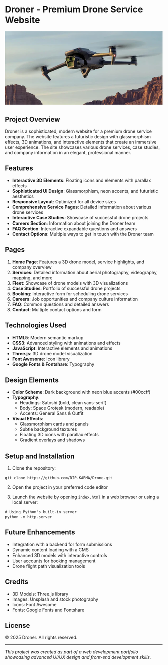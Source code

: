 # Droner - Premium Drone Service Website

![Droner Logo](drone/dji_98ac945d-5ff8-4bdc-8e67-964a61d52c5a_600x.webp)

## Project Overview

Droner is a sophisticated, modern website for a premium drone service company. The website features a futuristic design with glassmorphism effects, 3D animations, and interactive elements that create an immersive user experience. The site showcases various drone services, case studies, and company information in an elegant, professional manner.

## Features

- **Interactive 3D Elements**: Floating icons and elements with parallax effects
- **Sophisticated UI Design**: Glassmorphism, neon accents, and futuristic aesthetics
- **Responsive Layout**: Optimized for all device sizes
- **Comprehensive Service Pages**: Detailed information about various drone services
- **Interactive Case Studies**: Showcase of successful drone projects
- **Careers Section**: Information about joining the Droner team
- **FAQ Section**: Interactive expandable questions and answers
- **Contact Options**: Multiple ways to get in touch with the Droner team

## Pages

1. **Home Page**: Features a 3D drone model, service highlights, and company overview
2. **Services**: Detailed information about aerial photography, videography, mapping, and more
3. **Fleet**: Showcase of drone models with 3D visualizations
4. **Case Studies**: Portfolio of successful drone projects
5. **Booking**: Interactive form for scheduling drone services
6. **Careers**: Job opportunities and company culture information
7. **FAQ**: Common questions and detailed answers
8. **Contact**: Multiple contact options and form

## Technologies Used

- **HTML5**: Modern semantic markup
- **CSS3**: Advanced styling with animations and effects
- **JavaScript**: Interactive elements and animations
- **Three.js**: 3D drone model visualization
- **Font Awesome**: Icon library
- **Google Fonts & Fontshare**: Typography

## Design Elements

- **Color Scheme**: Dark background with neon blue accents (#00ccff)
- **Typography**: 
  - Headings: Satoshi (bold, clean sans-serif)
  - Body: Space Grotesk (modern, readable)
  - Accents: General Sans & Outfit
- **Visual Effects**:
  - Glassmorphism cards and panels
  - Subtle background textures
  - Floating 3D icons with parallax effects
  - Gradient overlays and shadows

## Setup and Installation

1. Clone the repository:
```
git clone https://github.com/DIP-KARMA/Drone.git
```

2. Open the project in your preferred code editor

3. Launch the website by opening `index.html` in a web browser or using a local server:
```
# Using Python's built-in server
python -m http.server
```

## Future Enhancements

- Integration with a backend for form submissions
- Dynamic content loading with a CMS
- Enhanced 3D models with interactive controls
- User accounts for booking management
- Drone flight path visualization tools

## Credits

- 3D Models: Three.js library
- Images: Unsplash and stock photography
- Icons: Font Awesome
- Fonts: Google Fonts and Fontshare

## License

© 2025 Droner. All rights reserved.

---

*This project was created as part of a web development portfolio showcasing advanced UI/UX design and front-end development skills.*
